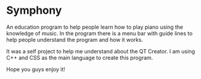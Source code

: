 # Symphony

An education program to help people learn how to play piano using the knowledge of music. In the program there is a menu bar with guide lines to help people understand the program and how it works.

It was a self project to help me understand about the QT Creator. I am using C++ and CSS as the main language to create this program.

Hope you guys enjoy it!
